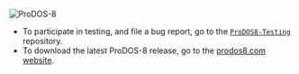 ![ProDOS-8](https://prodos8.com/pix/prodos_logo3.svg)
* To participate in testing, and file a bug report, go to the [`ProDOS8-Testing`](https://github.com/ProDOS-8/ProDOS8-Testing) repository.
* To download the latest ProDOS-8 release, go to the [prodos8.com website](https://prodos8.com/).

